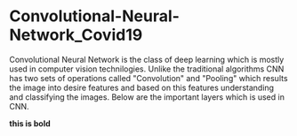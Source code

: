# Convolutional-Neural-Network_Covid19

Convolutional Neural Network is the class of deep learning which is mostly used in computer vision technilogies. Unlike the traditional algorithms CNN has two sets of operations called "Convolution" and "Pooling" which results the image into desire features and based on this features understanding and classifying the images. Below are the important layers which is used in CNN.

__this is bold__

